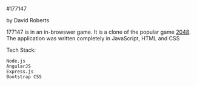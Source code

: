 #177147

by David Roberts

177147 is in an in-browswer game. It is a clone of the popular game [2048](http://2048game.com/). The application was written completely in JavaScript, HTML and CSS

Tech Stack:

    Node.js
    AngularJS
    Express.js
    Bootstrap CSS
